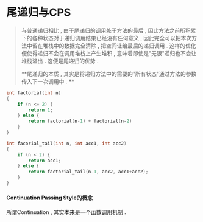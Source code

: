 # 尾递归与CPS

> 与普通递归相比 , 由于尾递归的调用处于方法的最后 , 因此方法之前所积累下的各种状态对于递归调用结果已经没有任何意义 , 因此完全可以把本次方法中留在堆栈中的数据完全清除 , 把空间让给最后的递归调用 . 这样的优化便使得递归不会在调用堆栈上产生堆积 , 意味着即使是"无限"递归也不会让堆栈溢出 . 这便是尾递归的优势 .
>
> **尾递归的本质 , 其实是将递归方法中的需要的"所有状态"通过方法的参数传入下一次调用中 . **

```c
int factorial(int n)
{
    if (n <= 2) {
        return 1;
    } else {
        return factorial(n-1) + factorial(n-2)
    }
}

int facorial_tail(int n, int acc1, int acc2)
{
    if (n < 2) {
        return acc1;
    } else {
        return factorial_tail(n-1, acc2, acc1+acc2);
    }
}
```

#### Continuation Passing Style的概念

所谓Continuation , 其实本来是一个函数调用机制 . 





